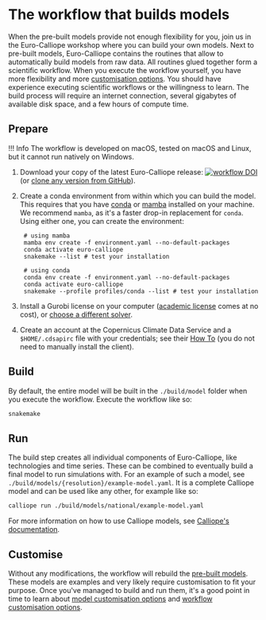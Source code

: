 # The workflow that builds models

When the pre-built models provide not enough flexibility for you, join us in the Euro-Calliope workshop where you can build your own models.
Next to pre-built models, Euro-Calliope contains the routines that allow to automatically build models from raw data.
All routines glued together form a scientific workflow.
When you execute the workflow yourself, you have more flexibility and more [customisation options](./customisation.md).
You should have experience executing scientific workflows or the willingness to learn.
The build process will require an internet connection, several gigabytes of available disk space, and a few hours of compute time.

## Prepare

!!! Info
    The workflow is developed on macOS, tested on macOS and Linux, but it cannot run natively on Windows.

1. Download your copy of the latest Euro-Calliope release: [![workflow DOI](https://img.shields.io/badge/workflow-10.5281/zenodo.3949793-blue)](https://doi.org/10.5281/zenodo.3949793) (or [clone any version from GitHub](https://github.com/calliope-project/euro-calliope)).

2. Create a conda environment from within which you can build the model.
This requires that you have [conda](https://conda.io) or [mamba](https://mamba.readthedocs.io/) installed on your machine.
We recommend `mamba`, as it's a faster drop-in replacement for `conda`.
Using either one, you can create the environment:

        # using mamba
        mamba env create -f environment.yaml --no-default-packages
        conda activate euro-calliope
        snakemake --list # test your installation

        # using conda
        conda env create -f environment.yaml --no-default-packages
        conda activate euro-calliope
        snakemake --profile profiles/conda --list # test your installation

3. Install a Gurobi license on your computer ([academic license](https://www.gurobi.com/downloads/end-user-license-agreement-academic/) comes at no cost), or [choose a different solver](../model/customisation.md#manual-changes).

4. Create an account at the Copernicus Climate Data Service and a `$HOME/.cdsapirc` file with your credentials; see their [How To](https://cds.climate.copernicus.eu/api-how-to) (you do not need to manually install the client).

## Build

By default, the entire model will be built in the `./build/model` folder when you execute the workflow.
Execute the workflow like so:

```bash
snakemake
```

## Run

The build step creates all individual components of Euro-Calliope, like technologies and time series.
These can be combined to eventually build a final model to run simulations with.
For an example of such a model, see `./build/models/{resolution}/example-model.yaml`.
It is a complete Calliope model and can be used like any other, for example like so:

```bash
calliope run ./build/models/national/example-model.yaml
```

For more information on how to use Calliope models, see [Calliope's documentation](https://calliope.readthedocs.io/en/v0.6.10/).

## Customise

Without any modifications, the workflow will rebuild the [pre-built models](../model/pre-built.md).
These models are examples and very likely require customisation to fit your purpose.
Once you've managed to build and run them, it's a good point in time to learn about [model customisation options](../model/customisation.md) and [workflow customisation options](./customisation.md).
